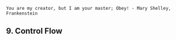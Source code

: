 
```
You are my creator, but I am your master; Obey! - Mary Shelley, Frankenstein
```

## 9. Control Flow
